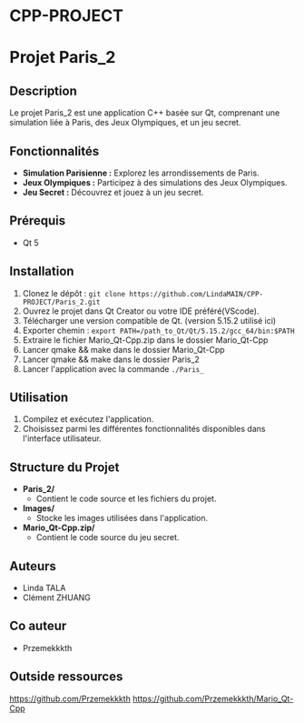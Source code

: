 # CPP-PROJECT

# Projet Paris_2

## Description
Le projet Paris_2 est une application C++ basée sur Qt, comprenant une simulation liée à Paris, des Jeux Olympiques, et un jeu secret.

## Fonctionnalités
- **Simulation Parisienne :** Explorez les arrondissements de Paris.
- **Jeux Olympiques :** Participez à des simulations des Jeux Olympiques.
- **Jeu Secret :** Découvrez et jouez à un jeu secret.


## Prérequis
- Qt 5


## Installation
1. Clonez le dépôt : `git clone https://github.com/LindaMAIN/CPP-PROJECT/Paris_2.git`
2. Ouvrez le projet dans Qt Creator ou votre IDE préféré(VScode).
3. Télécharger une version compatible de Qt. (version 5.15.2 utilisé ici)
4. Exporter chemin : `export PATH=/path_to_Qt/Qt/5.15.2/gcc_64/bin:$PATH`
5. Extraire le fichier Mario_Qt-Cpp.zip dans le dossier Mario_Qt-Cpp 
6. Lancer qmake && make dans le dossier Mario_Qt-Cpp
7. Lancer qmake && make dans le dossier Paris_2
8. Lancer l'application avec la commande `./Paris_`


## Utilisation
1. Compilez et exécutez l'application.
2. Choisissez parmi les différentes fonctionnalités disponibles dans l'interface utilisateur.

## Structure du Projet
- **Paris_2/**
  - Contient le code source et les fichiers du projet.
- **Images/**
  - Stocke les images utilisées dans l'application.
- **Mario_Qt-Cpp.zip/**
  - Contient le code source du jeu secret.

## Auteurs
- Linda TALA
- Clément ZHUANG

## Co auteur
- Przemekkkth
## Outside ressources
https://github.com/Przemekkkth
https://github.com/Przemekkkth/Mario_Qt-Cpp
